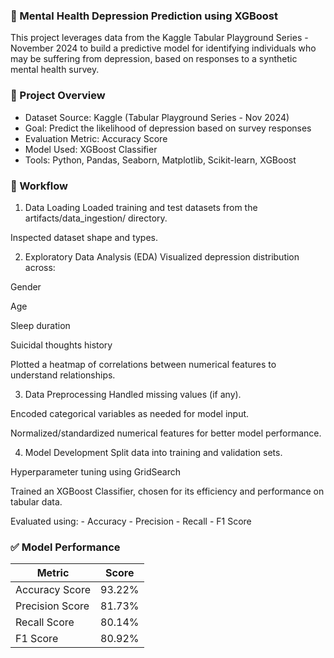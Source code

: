 ### 🧠 Mental Health Depression Prediction using XGBoost
This project leverages data from the Kaggle Tabular Playground Series - November 2024 to build a predictive model for identifying individuals who may be suffering from depression, based on responses to a synthetic mental health survey.


### 📌 Project Overview
- Dataset Source: Kaggle (Tabular Playground Series - Nov 2024)
- Goal: Predict the likelihood of depression based on survey responses
- Evaluation Metric: Accuracy Score
- Model Used: XGBoost Classifier
- Tools: Python, Pandas, Seaborn, Matplotlib, Scikit-learn, XGBoost


### 🔬 Workflow
1. Data Loading
Loaded training and test datasets from the artifacts/data_ingestion/ directory.

Inspected dataset shape and types.

2. Exploratory Data Analysis (EDA)
Visualized depression distribution across:

Gender

Age

Sleep duration

Suicidal thoughts history

Plotted a heatmap of correlations between numerical features to understand relationships.

3. Data Preprocessing
Handled missing values (if any).

Encoded categorical variables as needed for model input.

Normalized/standardized numerical features for better model performance.

4. Model Development
Split data into training and validation sets.

Hyperparameter tuning using GridSearch

Trained an XGBoost Classifier, chosen for its efficiency and performance on tabular data.

Evaluated using:
    - Accuracy
    - Precision
    - Recall
    - F1 Score


### ✅ Model Performance
| Metric          | Score      |
| --------------- | ---------- |
| Accuracy Score  | 93.22% |
| Precision Score | 81.73%     |
| Recall Score    | 80.14%     |
| F1 Score        | 80.92%     |


